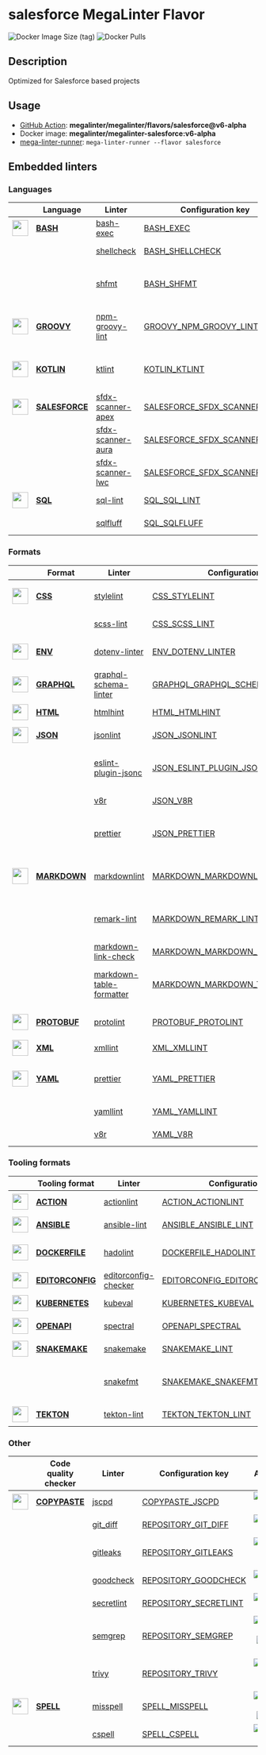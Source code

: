 # salesforce MegaLinter Flavor

![Docker Image Size (tag)](https://img.shields.io/docker/image-size/megalinter/megalinter-salesforce/v6-alpha)
![Docker Pulls](https://img.shields.io/docker/pulls/megalinter/megalinter-salesforce)

## Description

Optimized for Salesforce based projects

## Usage

- [GitHub Action](https://megalinter.github.io/v6-alpha/installation/#github-action): **megalinter/megalinter/flavors/salesforce@v6-alpha**
- Docker image: **megalinter/megalinter-salesforce:v6-alpha**
- [mega-linter-runner](https://megalinter.github.io/v6-alpha/mega-linter-runner/): `mega-linter-runner --flavor salesforce`

## Embedded linters

### Languages

| <!-- --> | Language | Linter | Configuration key | Additional  |
| :---: | ----------------- | -------------- | ------------ | :-----:  |
| <img src="https://github.com/megalinter/megalinter/raw/main/docs/assets/icons/bash.ico" alt="" height="32px" class="megalinter-icon"></a> <!-- linter-icon --> | [**BASH**](https://megalinter.github.io/v6-alpha/descriptors/bash/) | [bash-exec](https://megalinter.github.io/v6-alpha/descriptors/bash_bash_exec/)| [BASH_EXEC](https://megalinter.github.io/v6-alpha/descriptors/bash_bash_exec/)| 
| <!-- --> <!-- linter-icon --> |  | [shellcheck](https://megalinter.github.io/v6-alpha/descriptors/bash_shellcheck/)| [BASH_SHELLCHECK](https://megalinter.github.io/v6-alpha/descriptors/bash_shellcheck/)| [![GitHub stars](https://img.shields.io/github/stars/koalaman/shellcheck?cacheSeconds=3600)](https://github.com/koalaman/shellcheck)
| <!-- --> <!-- linter-icon --> |  | [shfmt](https://megalinter.github.io/v6-alpha/descriptors/bash_shfmt/)| [BASH_SHFMT](https://megalinter.github.io/v6-alpha/descriptors/bash_shfmt/)| [![GitHub stars](https://img.shields.io/github/stars/mvdan/sh?cacheSeconds=3600)](https://github.com/mvdan/sh) ![formatter](https://shields.io/badge/-format-yellow)
| <img src="https://github.com/megalinter/megalinter/raw/main/docs/assets/icons/groovy.ico" alt="" height="32px" class="megalinter-icon"></a> <!-- linter-icon --> | [**GROOVY**](https://megalinter.github.io/v6-alpha/descriptors/groovy/) | [npm-groovy-lint](https://megalinter.github.io/v6-alpha/descriptors/groovy_npm_groovy_lint/)| [GROOVY_NPM_GROOVY_LINT](https://megalinter.github.io/v6-alpha/descriptors/groovy_npm_groovy_lint/)| [![GitHub stars](https://img.shields.io/github/stars/nvuillam/npm-groovy-lint?cacheSeconds=3600)](https://github.com/nvuillam/npm-groovy-lint) ![autofix](https://shields.io/badge/-autofix-green) ![sarif](https://shields.io/badge/-SARIF-orange)
| <img src="https://github.com/megalinter/megalinter/raw/main/docs/assets/icons/kotlin.ico" alt="" height="32px" class="megalinter-icon"></a> <!-- linter-icon --> | [**KOTLIN**](https://megalinter.github.io/v6-alpha/descriptors/kotlin/) | [ktlint](https://megalinter.github.io/v6-alpha/descriptors/kotlin_ktlint/)| [KOTLIN_KTLINT](https://megalinter.github.io/v6-alpha/descriptors/kotlin_ktlint/)| [![GitHub stars](https://img.shields.io/github/stars/pinterest/ktlint?cacheSeconds=3600)](https://github.com/pinterest/ktlint) ![autofix](https://shields.io/badge/-autofix-green) ![sarif](https://shields.io/badge/-SARIF-orange)
| <img src="https://github.com/megalinter/megalinter/raw/main/docs/assets/icons/salesforce.ico" alt="" height="32px" class="megalinter-icon"></a> <!-- linter-icon --> | [**SALESFORCE**](https://megalinter.github.io/v6-alpha/descriptors/salesforce/) | [sfdx-scanner-apex](https://megalinter.github.io/v6-alpha/descriptors/salesforce_sfdx_scanner_apex/)| [SALESFORCE_SFDX_SCANNER_APEX](https://megalinter.github.io/v6-alpha/descriptors/salesforce_sfdx_scanner_apex/)| [![GitHub stars](https://img.shields.io/github/stars/forcedotcom/sfdx-scanner?cacheSeconds=3600)](https://github.com/forcedotcom/sfdx-scanner)
| <!-- --> <!-- linter-icon --> |  | [sfdx-scanner-aura](https://megalinter.github.io/v6-alpha/descriptors/salesforce_sfdx_scanner_aura/)| [SALESFORCE_SFDX_SCANNER_AURA](https://megalinter.github.io/v6-alpha/descriptors/salesforce_sfdx_scanner_aura/)| [![GitHub stars](https://img.shields.io/github/stars/forcedotcom/sfdx-scanner?cacheSeconds=3600)](https://github.com/forcedotcom/sfdx-scanner)
| <!-- --> <!-- linter-icon --> |  | [sfdx-scanner-lwc](https://megalinter.github.io/v6-alpha/descriptors/salesforce_sfdx_scanner_lwc/)| [SALESFORCE_SFDX_SCANNER_LWC](https://megalinter.github.io/v6-alpha/descriptors/salesforce_sfdx_scanner_lwc/)| [![GitHub stars](https://img.shields.io/github/stars/forcedotcom/sfdx-scanner?cacheSeconds=3600)](https://github.com/forcedotcom/sfdx-scanner)
| <img src="https://github.com/megalinter/megalinter/raw/main/docs/assets/icons/sql.ico" alt="" height="32px" class="megalinter-icon"></a> <!-- linter-icon --> | [**SQL**](https://megalinter.github.io/v6-alpha/descriptors/sql/) | [sql-lint](https://megalinter.github.io/v6-alpha/descriptors/sql_sql_lint/)| [SQL_SQL_LINT](https://megalinter.github.io/v6-alpha/descriptors/sql_sql_lint/)| [![GitHub stars](https://img.shields.io/github/stars/joereynolds/sql-lint?cacheSeconds=3600)](https://github.com/joereynolds/sql-lint)
| <!-- --> <!-- linter-icon --> |  | [sqlfluff](https://megalinter.github.io/v6-alpha/descriptors/sql_sqlfluff/)| [SQL_SQLFLUFF](https://megalinter.github.io/v6-alpha/descriptors/sql_sqlfluff/)| [![GitHub stars](https://img.shields.io/github/stars/sqlfluff/sqlfluff?cacheSeconds=3600)](https://github.com/sqlfluff/sqlfluff)

### Formats

| <!-- --> | Format | Linter | Configuration key | Additional  |
| :---: | ----------------- | -------------- | ------------ | :-----:  |
| <img src="https://github.com/megalinter/megalinter/raw/main/docs/assets/icons/css.ico" alt="" height="32px" class="megalinter-icon"></a> <!-- linter-icon --> | [**CSS**](https://megalinter.github.io/v6-alpha/descriptors/css/) | [stylelint](https://megalinter.github.io/v6-alpha/descriptors/css_stylelint/)| [CSS_STYLELINT](https://megalinter.github.io/v6-alpha/descriptors/css_stylelint/)| [![GitHub stars](https://img.shields.io/github/stars/stylelint/stylelint?cacheSeconds=3600)](https://github.com/stylelint/stylelint) ![autofix](https://shields.io/badge/-autofix-green)
| <!-- --> <!-- linter-icon --> |  | [scss-lint](https://megalinter.github.io/v6-alpha/descriptors/css_scss_lint/)| [CSS_SCSS_LINT](https://megalinter.github.io/v6-alpha/descriptors/css_scss_lint/)| [![GitHub stars](https://img.shields.io/github/stars/sds/scss-lint?cacheSeconds=3600)](https://github.com/sds/scss-lint)
| <img src="https://github.com/megalinter/megalinter/raw/main/docs/assets/icons/env.ico" alt="" height="32px" class="megalinter-icon"></a> <!-- linter-icon --> | [**ENV**](https://megalinter.github.io/v6-alpha/descriptors/env/) | [dotenv-linter](https://megalinter.github.io/v6-alpha/descriptors/env_dotenv_linter/)| [ENV_DOTENV_LINTER](https://megalinter.github.io/v6-alpha/descriptors/env_dotenv_linter/)| [![GitHub stars](https://img.shields.io/github/stars/dotenv-linter/dotenv-linter?cacheSeconds=3600)](https://github.com/dotenv-linter/dotenv-linter) ![autofix](https://shields.io/badge/-autofix-green)
| <img src="https://github.com/megalinter/megalinter/raw/main/docs/assets/icons/graphql.ico" alt="" height="32px" class="megalinter-icon"></a> <!-- linter-icon --> | [**GRAPHQL**](https://megalinter.github.io/v6-alpha/descriptors/graphql/) | [graphql-schema-linter](https://megalinter.github.io/v6-alpha/descriptors/graphql_graphql_schema_linter/)| [GRAPHQL_GRAPHQL_SCHEMA_LINTER](https://megalinter.github.io/v6-alpha/descriptors/graphql_graphql_schema_linter/)| [![GitHub stars](https://img.shields.io/github/stars/cjoudrey/graphql-schema-linter?cacheSeconds=3600)](https://github.com/cjoudrey/graphql-schema-linter)
| <img src="https://github.com/megalinter/megalinter/raw/main/docs/assets/icons/html.ico" alt="" height="32px" class="megalinter-icon"></a> <!-- linter-icon --> | [**HTML**](https://megalinter.github.io/v6-alpha/descriptors/html/) | [htmlhint](https://megalinter.github.io/v6-alpha/descriptors/html_htmlhint/)| [HTML_HTMLHINT](https://megalinter.github.io/v6-alpha/descriptors/html_htmlhint/)| [![GitHub stars](https://img.shields.io/github/stars/htmlhint/HTMLHint?cacheSeconds=3600)](https://github.com/htmlhint/HTMLHint)
| <img src="https://github.com/megalinter/megalinter/raw/main/docs/assets/icons/json.ico" alt="" height="32px" class="megalinter-icon"></a> <!-- linter-icon --> | [**JSON**](https://megalinter.github.io/v6-alpha/descriptors/json/) | [jsonlint](https://megalinter.github.io/v6-alpha/descriptors/json_jsonlint/)| [JSON_JSONLINT](https://megalinter.github.io/v6-alpha/descriptors/json_jsonlint/)| [![GitHub stars](https://img.shields.io/github/stars/zaach/jsonlint?cacheSeconds=3600)](https://github.com/zaach/jsonlint)
| <!-- --> <!-- linter-icon --> |  | [eslint-plugin-jsonc](https://megalinter.github.io/v6-alpha/descriptors/json_eslint_plugin_jsonc/)| [JSON_ESLINT_PLUGIN_JSONC](https://megalinter.github.io/v6-alpha/descriptors/json_eslint_plugin_jsonc/)| [![GitHub stars](https://img.shields.io/github/stars/ota-meshi/eslint-plugin-jsonc?cacheSeconds=3600)](https://github.com/ota-meshi/eslint-plugin-jsonc) ![autofix](https://shields.io/badge/-autofix-green) ![sarif](https://shields.io/badge/-SARIF-orange)
| <!-- --> <!-- linter-icon --> |  | [v8r](https://megalinter.github.io/v6-alpha/descriptors/json_v8r/)| [JSON_V8R](https://megalinter.github.io/v6-alpha/descriptors/json_v8r/)| [![GitHub stars](https://img.shields.io/github/stars/chris48s/v8r?cacheSeconds=3600)](https://github.com/chris48s/v8r)
| <!-- --> <!-- linter-icon --> |  | [prettier](https://megalinter.github.io/v6-alpha/descriptors/json_prettier/)| [JSON_PRETTIER](https://megalinter.github.io/v6-alpha/descriptors/json_prettier/)| [![GitHub stars](https://img.shields.io/github/stars/prettier/prettier?cacheSeconds=3600)](https://github.com/prettier/prettier) ![formatter](https://shields.io/badge/-format-yellow)
| <img src="https://github.com/megalinter/megalinter/raw/main/docs/assets/icons/markdown.ico" alt="" height="32px" class="megalinter-icon"></a> <!-- linter-icon --> | [**MARKDOWN**](https://megalinter.github.io/v6-alpha/descriptors/markdown/) | [markdownlint](https://megalinter.github.io/v6-alpha/descriptors/markdown_markdownlint/)| [MARKDOWN_MARKDOWNLINT](https://megalinter.github.io/v6-alpha/descriptors/markdown_markdownlint/)| [![GitHub stars](https://img.shields.io/github/stars/DavidAnson/markdownlint?cacheSeconds=3600)](https://github.com/DavidAnson/markdownlint) ![formatter](https://shields.io/badge/-format-yellow)
| <!-- --> <!-- linter-icon --> |  | [remark-lint](https://megalinter.github.io/v6-alpha/descriptors/markdown_remark_lint/)| [MARKDOWN_REMARK_LINT](https://megalinter.github.io/v6-alpha/descriptors/markdown_remark_lint/)| [![GitHub stars](https://img.shields.io/github/stars/remarkjs/remark-lint?cacheSeconds=3600)](https://github.com/remarkjs/remark-lint) ![formatter](https://shields.io/badge/-format-yellow)
| <!-- --> <!-- linter-icon --> |  | [markdown-link-check](https://megalinter.github.io/v6-alpha/descriptors/markdown_markdown_link_check/)| [MARKDOWN_MARKDOWN_LINK_CHECK](https://megalinter.github.io/v6-alpha/descriptors/markdown_markdown_link_check/)| [![GitHub stars](https://img.shields.io/github/stars/tcort/markdown-link-check?cacheSeconds=3600)](https://github.com/tcort/markdown-link-check)
| <!-- --> <!-- linter-icon --> |  | [markdown-table-formatter](https://megalinter.github.io/v6-alpha/descriptors/markdown_markdown_table_formatter/)| [MARKDOWN_MARKDOWN_TABLE_FORMATTER](https://megalinter.github.io/v6-alpha/descriptors/markdown_markdown_table_formatter/)| [![GitHub stars](https://img.shields.io/github/stars/nvuillam/markdown-table-formatter?cacheSeconds=3600)](https://github.com/nvuillam/markdown-table-formatter) ![formatter](https://shields.io/badge/-format-yellow)
| <img src="https://github.com/megalinter/megalinter/raw/main/docs/assets/icons/protobuf.ico" alt="" height="32px" class="megalinter-icon"></a> <!-- linter-icon --> | [**PROTOBUF**](https://megalinter.github.io/v6-alpha/descriptors/protobuf/) | [protolint](https://megalinter.github.io/v6-alpha/descriptors/protobuf_protolint/)| [PROTOBUF_PROTOLINT](https://megalinter.github.io/v6-alpha/descriptors/protobuf_protolint/)| [![GitHub stars](https://img.shields.io/github/stars/yoheimuta/protolint?cacheSeconds=3600)](https://github.com/yoheimuta/protolint) ![autofix](https://shields.io/badge/-autofix-green)
| <img src="https://github.com/megalinter/megalinter/raw/main/docs/assets/icons/xml.ico" alt="" height="32px" class="megalinter-icon"></a> <!-- linter-icon --> | [**XML**](https://megalinter.github.io/v6-alpha/descriptors/xml/) | [xmllint](https://megalinter.github.io/v6-alpha/descriptors/xml_xmllint/)| [XML_XMLLINT](https://megalinter.github.io/v6-alpha/descriptors/xml_xmllint/)| 
| <img src="https://github.com/megalinter/megalinter/raw/main/docs/assets/icons/yaml.ico" alt="" height="32px" class="megalinter-icon"></a> <!-- linter-icon --> | [**YAML**](https://megalinter.github.io/v6-alpha/descriptors/yaml/) | [prettier](https://megalinter.github.io/v6-alpha/descriptors/yaml_prettier/)| [YAML_PRETTIER](https://megalinter.github.io/v6-alpha/descriptors/yaml_prettier/)| [![GitHub stars](https://img.shields.io/github/stars/prettier/prettier?cacheSeconds=3600)](https://github.com/prettier/prettier) ![formatter](https://shields.io/badge/-format-yellow)
| <!-- --> <!-- linter-icon --> |  | [yamllint](https://megalinter.github.io/v6-alpha/descriptors/yaml_yamllint/)| [YAML_YAMLLINT](https://megalinter.github.io/v6-alpha/descriptors/yaml_yamllint/)| [![GitHub stars](https://img.shields.io/github/stars/adrienverge/yamllint?cacheSeconds=3600)](https://github.com/adrienverge/yamllint)
| <!-- --> <!-- linter-icon --> |  | [v8r](https://megalinter.github.io/v6-alpha/descriptors/yaml_v8r/)| [YAML_V8R](https://megalinter.github.io/v6-alpha/descriptors/yaml_v8r/)| [![GitHub stars](https://img.shields.io/github/stars/chris48s/v8r?cacheSeconds=3600)](https://github.com/chris48s/v8r)

### Tooling formats

| <!-- --> | Tooling format | Linter | Configuration key | Additional  |
| :---: | ----------------- | -------------- | ------------ | :-----:  |
| <img src="https://github.com/megalinter/megalinter/raw/main/docs/assets/icons/default.ico" alt="" height="32px" class="megalinter-icon"></a> <!-- linter-icon --> | [**ACTION**](https://megalinter.github.io/v6-alpha/descriptors/action/) | [actionlint](https://megalinter.github.io/v6-alpha/descriptors/action_actionlint/)| [ACTION_ACTIONLINT](https://megalinter.github.io/v6-alpha/descriptors/action_actionlint/)| [![GitHub stars](https://img.shields.io/github/stars/rhysd/actionlint?cacheSeconds=3600)](https://github.com/rhysd/actionlint)
| <img src="https://github.com/megalinter/megalinter/raw/main/docs/assets/icons/ansible.ico" alt="" height="32px" class="megalinter-icon"></a> <!-- linter-icon --> | [**ANSIBLE**](https://megalinter.github.io/v6-alpha/descriptors/ansible/) | [ansible-lint](https://megalinter.github.io/v6-alpha/descriptors/ansible_ansible_lint/)| [ANSIBLE_ANSIBLE_LINT](https://megalinter.github.io/v6-alpha/descriptors/ansible_ansible_lint/)| [![GitHub stars](https://img.shields.io/github/stars/ansible/ansible-lint?cacheSeconds=3600)](https://github.com/ansible/ansible-lint)
| <img src="https://github.com/megalinter/megalinter/raw/main/docs/assets/icons/dockerfile.ico" alt="" height="32px" class="megalinter-icon"></a> <!-- linter-icon --> | [**DOCKERFILE**](https://megalinter.github.io/v6-alpha/descriptors/dockerfile/) | [hadolint](https://megalinter.github.io/v6-alpha/descriptors/dockerfile_hadolint/)| [DOCKERFILE_HADOLINT](https://megalinter.github.io/v6-alpha/descriptors/dockerfile_hadolint/)| [![GitHub stars](https://img.shields.io/github/stars/hadolint/hadolint?cacheSeconds=3600)](https://github.com/hadolint/hadolint) ![sarif](https://shields.io/badge/-SARIF-orange)
| <img src="https://github.com/megalinter/megalinter/raw/main/docs/assets/icons/editorconfig.ico" alt="" height="32px" class="megalinter-icon"></a> <!-- linter-icon --> | [**EDITORCONFIG**](https://megalinter.github.io/v6-alpha/descriptors/editorconfig/) | [editorconfig-checker](https://megalinter.github.io/v6-alpha/descriptors/editorconfig_editorconfig_checker/)| [EDITORCONFIG_EDITORCONFIG_CHECKER](https://megalinter.github.io/v6-alpha/descriptors/editorconfig_editorconfig_checker/)| [![GitHub stars](https://img.shields.io/github/stars/editorconfig-checker/editorconfig-checker?cacheSeconds=3600)](https://github.com/editorconfig-checker/editorconfig-checker)
| <img src="https://github.com/megalinter/megalinter/raw/main/docs/assets/icons/kubernetes.ico" alt="" height="32px" class="megalinter-icon"></a> <!-- linter-icon --> | [**KUBERNETES**](https://megalinter.github.io/v6-alpha/descriptors/kubernetes/) | [kubeval](https://megalinter.github.io/v6-alpha/descriptors/kubernetes_kubeval/)| [KUBERNETES_KUBEVAL](https://megalinter.github.io/v6-alpha/descriptors/kubernetes_kubeval/)| [![GitHub stars](https://img.shields.io/github/stars/instrumenta/kubeval?cacheSeconds=3600)](https://github.com/instrumenta/kubeval)
| <img src="https://github.com/megalinter/megalinter/raw/main/docs/assets/icons/openapi.ico" alt="" height="32px" class="megalinter-icon"></a> <!-- linter-icon --> | [**OPENAPI**](https://megalinter.github.io/v6-alpha/descriptors/openapi/) | [spectral](https://megalinter.github.io/v6-alpha/descriptors/openapi_spectral/)| [OPENAPI_SPECTRAL](https://megalinter.github.io/v6-alpha/descriptors/openapi_spectral/)| [![GitHub stars](https://img.shields.io/github/stars/stoplightio/spectral?cacheSeconds=3600)](https://github.com/stoplightio/spectral)
| <img src="https://github.com/megalinter/megalinter/raw/main/docs/assets/icons/snakemake.ico" alt="" height="32px" class="megalinter-icon"></a> <!-- linter-icon --> | [**SNAKEMAKE**](https://megalinter.github.io/v6-alpha/descriptors/snakemake/) | [snakemake](https://megalinter.github.io/v6-alpha/descriptors/snakemake_snakemake/)| [SNAKEMAKE_LINT](https://megalinter.github.io/v6-alpha/descriptors/snakemake_snakemake/)| [![GitHub stars](https://img.shields.io/github/stars/snakemake/snakemake?cacheSeconds=3600)](https://github.com/snakemake/snakemake)
| <!-- --> <!-- linter-icon --> |  | [snakefmt](https://megalinter.github.io/v6-alpha/descriptors/snakemake_snakefmt/)| [SNAKEMAKE_SNAKEFMT](https://megalinter.github.io/v6-alpha/descriptors/snakemake_snakefmt/)| [![GitHub stars](https://img.shields.io/github/stars/snakemake/snakefmt?cacheSeconds=3600)](https://github.com/snakemake/snakefmt) ![formatter](https://shields.io/badge/-format-yellow)
| <img src="https://github.com/megalinter/megalinter/raw/main/docs/assets/icons/tekton.ico" alt="" height="32px" class="megalinter-icon"></a> <!-- linter-icon --> | [**TEKTON**](https://megalinter.github.io/v6-alpha/descriptors/tekton/) | [tekton-lint](https://megalinter.github.io/v6-alpha/descriptors/tekton_tekton_lint/)| [TEKTON_TEKTON_LINT](https://megalinter.github.io/v6-alpha/descriptors/tekton_tekton_lint/)| [![GitHub stars](https://img.shields.io/github/stars/IBM/tekton-lint?cacheSeconds=3600)](https://github.com/IBM/tekton-lint)

### Other

| <!-- --> | Code quality checker | Linter | Configuration key | Additional  |
| :---: | ----------------- | -------------- | ------------ | :-----:  |
| <img src="https://github.com/megalinter/megalinter/raw/main/docs/assets/icons/copypaste.ico" alt="" height="32px" class="megalinter-icon"></a> <!-- linter-icon --> | [**COPYPASTE**](https://megalinter.github.io/v6-alpha/descriptors/copypaste/) | [jscpd](https://megalinter.github.io/v6-alpha/descriptors/copypaste_jscpd/)| [COPYPASTE_JSCPD](https://megalinter.github.io/v6-alpha/descriptors/copypaste_jscpd/)| [![GitHub stars](https://img.shields.io/github/stars/kucherenko/jscpd?cacheSeconds=3600)](https://github.com/kucherenko/jscpd)
| <!-- --> <!-- linter-icon --> |  | [git_diff](https://megalinter.github.io/v6-alpha/descriptors/repository_git_diff/)| [REPOSITORY_GIT_DIFF](https://megalinter.github.io/v6-alpha/descriptors/repository_git_diff/)| [![GitHub stars](https://img.shields.io/github/stars/git/git?cacheSeconds=3600)](https://github.com/git/git)
| <!-- --> <!-- linter-icon --> |  | [gitleaks](https://megalinter.github.io/v6-alpha/descriptors/repository_gitleaks/)| [REPOSITORY_GITLEAKS](https://megalinter.github.io/v6-alpha/descriptors/repository_gitleaks/)| [![GitHub stars](https://img.shields.io/github/stars/zricethezav/gitleaks?cacheSeconds=3600)](https://github.com/zricethezav/gitleaks) ![sarif](https://shields.io/badge/-SARIF-orange)
| <!-- --> <!-- linter-icon --> |  | [goodcheck](https://megalinter.github.io/v6-alpha/descriptors/repository_goodcheck/)| [REPOSITORY_GOODCHECK](https://megalinter.github.io/v6-alpha/descriptors/repository_goodcheck/)| [![GitHub stars](https://img.shields.io/github/stars/sider/goodcheck?cacheSeconds=3600)](https://github.com/sider/goodcheck)
| <!-- --> <!-- linter-icon --> |  | [secretlint](https://megalinter.github.io/v6-alpha/descriptors/repository_secretlint/)| [REPOSITORY_SECRETLINT](https://megalinter.github.io/v6-alpha/descriptors/repository_secretlint/)| [![GitHub stars](https://img.shields.io/github/stars/secretlint/secretlint?cacheSeconds=3600)](https://github.com/secretlint/secretlint)
| <!-- --> <!-- linter-icon --> |  | [semgrep](https://megalinter.github.io/v6-alpha/descriptors/repository_semgrep/)| [REPOSITORY_SEMGREP](https://megalinter.github.io/v6-alpha/descriptors/repository_semgrep/)| [![GitHub stars](https://img.shields.io/github/stars/returntocorp/semgrep?cacheSeconds=3600)](https://github.com/returntocorp/semgrep) ![autofix](https://shields.io/badge/-autofix-green) ![sarif](https://shields.io/badge/-SARIF-orange)
| <!-- --> <!-- linter-icon --> |  | [trivy](https://megalinter.github.io/v6-alpha/descriptors/repository_trivy/)| [REPOSITORY_TRIVY](https://megalinter.github.io/v6-alpha/descriptors/repository_trivy/)| [![GitHub stars](https://img.shields.io/github/stars/aquasecurity/trivy?cacheSeconds=3600)](https://github.com/aquasecurity/trivy) ![sarif](https://shields.io/badge/-SARIF-orange)
| <img src="https://github.com/megalinter/megalinter/raw/main/docs/assets/icons/spell.ico" alt="" height="32px" class="megalinter-icon"></a> <!-- linter-icon --> | [**SPELL**](https://megalinter.github.io/v6-alpha/descriptors/spell/) | [misspell](https://megalinter.github.io/v6-alpha/descriptors/spell_misspell/)| [SPELL_MISSPELL](https://megalinter.github.io/v6-alpha/descriptors/spell_misspell/)| [![GitHub stars](https://img.shields.io/github/stars/client9/misspell?cacheSeconds=3600)](https://github.com/client9/misspell) ![autofix](https://shields.io/badge/-autofix-green)
| <!-- --> <!-- linter-icon --> |  | [cspell](https://megalinter.github.io/v6-alpha/descriptors/spell_cspell/)| [SPELL_CSPELL](https://megalinter.github.io/v6-alpha/descriptors/spell_cspell/)| [![GitHub stars](https://img.shields.io/github/stars/streetsidesoftware/cspell?cacheSeconds=3600)](https://github.com/streetsidesoftware/cspell)

